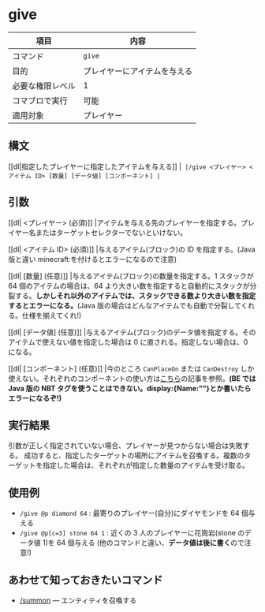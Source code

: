 # give

|項目|内容|
|---|---|
|コマンド|`give`|
|目的|プレイヤーにアイテムを与える|
| 必要な権限レベル | 1 |
|コマブロで実行|可能|
|適用対象|プレイヤー|

## 構文

[[dl|指定したプレイヤーに指定したアイテムを与える]]
|```
|/give <プレイヤー> <アイテム ID> [数量] [データ値] [コンポーネント]
|```

## 引数

[[dl| <プレイヤー> (必須)]]
|アイテムを与える先のプレイヤーを指定する。プレイヤー名またはターゲットセレクターでないといけない。

[[dl| <アイテム ID> (必須)]]
|与えるアイテム(ブロック)の ID を指定する。(Java 版と違い minecraft:を付けるとエラーになるので注意)

[[dl| [数量] (任意)]]
|与えるアイテム(ブロック)の数量を指定する。1 スタックが 64 個のアイテムの場合は、64 より大きい数を指定すると自動的にスタックが分裂する。**しかしそれ以外のアイテムでは、スタックできる数より大きい数を指定するとエラーになる。**(Java 版の場合はどんなアイテムでも自動で分裂してくれる。仕様を揃えてくれ!)

[[dl| [データ値] (任意)]]
|与えるアイテム(ブロック)のデータ値を指定する。そのアイテムで使えない値を指定した場合は 0 に直される。指定しない場合は、0 になる。

[[dl| [コンポーネント] (任意)]]
|今のところ `CanPlaceOn` または `CanDestroy` しか使えない。それぞれのコンポーネントの使い方は[こちら](https://next.napoan.com/pe-candestroy-canplaceon-command/)の記事を参照。**(BE では Java 版の NBT タグを使うことはできない。display:{Name:""}とか書いたらエラーになるぞ!)**

## 実行結果

引数が正しく指定されていない場合、プレイヤーが見つからない場合は失敗する。 成功すると、指定したターゲットの場所にアイテムを召喚する。複数のターゲットを指定した場合は、それぞれが指定した数量のアイテムを受け取る。

## 使用例

- `/give @p diamond 64` : 最寄りのプレイヤー(自分)にダイヤモンドを 64 個与える
- `/give @p[c=3] stone 64 1` : 近くの 3 人のプレイヤーに花崗岩(stone のデータ値 1)を 64 個与える (他のコマンドと違い、**データ値は後に書く**ので注意!)

## あわせて知っておきたいコマンド

- [/summon](./summon) ― エンティティを召喚する
